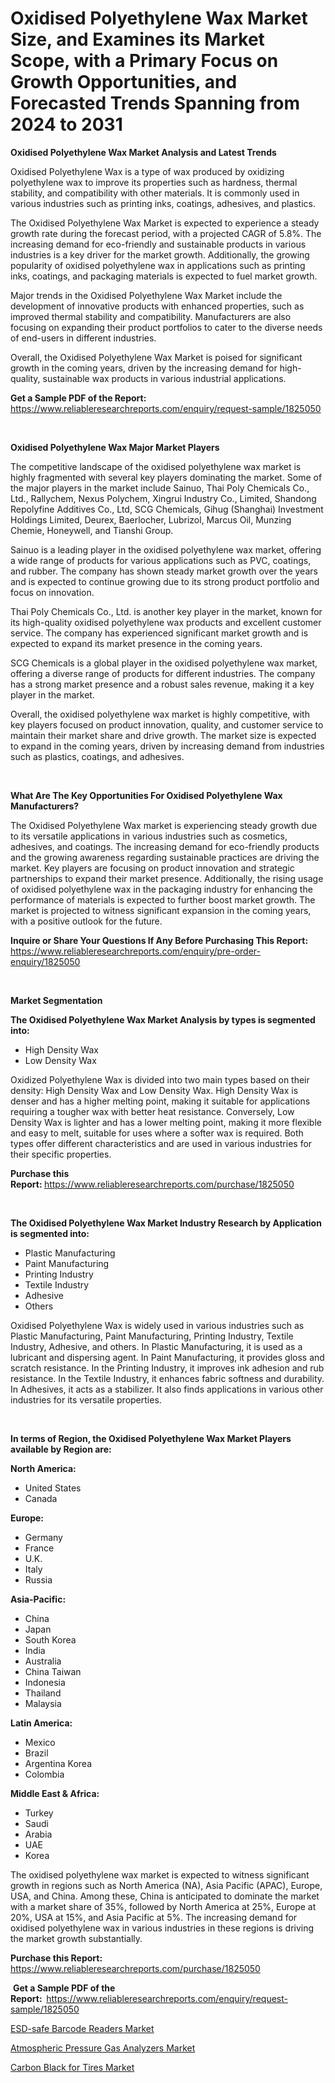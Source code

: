 <p><h1>Oxidised Polyethylene Wax Market Size, and Examines its Market Scope, with a Primary Focus on Growth Opportunities, and Forecasted Trends Spanning from 2024 to 2031</h1></p><p><strong>Oxidised Polyethylene Wax Market Analysis and Latest Trends</strong></p>
<p><p>Oxidised Polyethylene Wax is a type of wax produced by oxidizing polyethylene wax to improve its properties such as hardness, thermal stability, and compatibility with other materials. It is commonly used in various industries such as printing inks, coatings, adhesives, and plastics.</p><p>The Oxidised Polyethylene Wax Market is expected to experience a steady growth rate during the forecast period, with a projected CAGR of 5.8%. The increasing demand for eco-friendly and sustainable products in various industries is a key driver for the market growth. Additionally, the growing popularity of oxidised polyethylene wax in applications such as printing inks, coatings, and packaging materials is expected to fuel market growth.</p><p>Major trends in the Oxidised Polyethylene Wax Market include the development of innovative products with enhanced properties, such as improved thermal stability and compatibility. Manufacturers are also focusing on expanding their product portfolios to cater to the diverse needs of end-users in different industries.</p><p>Overall, the Oxidised Polyethylene Wax Market is poised for significant growth in the coming years, driven by the increasing demand for high-quality, sustainable wax products in various industrial applications.</p></p>
<p><strong>Get a Sample PDF of the Report:&nbsp;</strong> <a href="https://www.reliableresearchreports.com/enquiry/request-sample/1825050">https://www.reliableresearchreports.com/enquiry/request-sample/1825050</a></p>
<p>&nbsp;</p>
<p><strong>Oxidised Polyethylene Wax Major Market Players</strong></p>
<p><p>The competitive landscape of the oxidised polyethylene wax market is highly fragmented with several key players dominating the market. Some of the major players in the market include Sainuo, Thai Poly Chemicals Co., Ltd., Rallychem, Nexus Polychem, Xingrui Industry Co., Limited, Shandong Repolyfine Additives Co., Ltd, SCG Chemicals, Gihug (Shanghai) Investment Holdings Limited, Deurex, Baerlocher, Lubrizol, Marcus Oil, Munzing Chemie, Honeywell, and Tianshi Group.</p><p>Sainuo is a leading player in the oxidised polyethylene wax market, offering a wide range of products for various applications such as PVC, coatings, and rubber. The company has shown steady market growth over the years and is expected to continue growing due to its strong product portfolio and focus on innovation.</p><p>Thai Poly Chemicals Co., Ltd. is another key player in the market, known for its high-quality oxidised polyethylene wax products and excellent customer service. The company has experienced significant market growth and is expected to expand its market presence in the coming years.</p><p>SCG Chemicals is a global player in the oxidised polyethylene wax market, offering a diverse range of products for different industries. The company has a strong market presence and a robust sales revenue, making it a key player in the market.</p><p>Overall, the oxidised polyethylene wax market is highly competitive, with key players focused on product innovation, quality, and customer service to maintain their market share and drive growth. The market size is expected to expand in the coming years, driven by increasing demand from industries such as plastics, coatings, and adhesives.</p></p>
<p>&nbsp;</p>
<p><strong>What Are The Key Opportunities For Oxidised Polyethylene Wax Manufacturers?</strong></p>
<p><p>The Oxidised Polyethylene Wax market is experiencing steady growth due to its versatile applications in various industries such as cosmetics, adhesives, and coatings. The increasing demand for eco-friendly products and the growing awareness regarding sustainable practices are driving the market. Key players are focusing on product innovation and strategic partnerships to expand their market presence. Additionally, the rising usage of oxidised polyethylene wax in the packaging industry for enhancing the performance of materials is expected to further boost market growth. The market is projected to witness significant expansion in the coming years, with a positive outlook for the future.</p></p>
<p><strong>Inquire or Share Your Questions If Any Before Purchasing This Report:</strong> <a href="https://www.reliableresearchreports.com/enquiry/pre-order-enquiry/1825050">https://www.reliableresearchreports.com/enquiry/pre-order-enquiry/1825050</a></p>
<p>&nbsp;</p>
<p><strong>Market Segmentation</strong></p>
<p><strong>The Oxidised Polyethylene Wax Market Analysis by types is segmented into:</strong></p>
<p><ul><li>High Density Wax</li><li>Low Density Wax</li></ul></p>
<p><p>Oxidized Polyethylene Wax is divided into two main types based on their density: High Density Wax and Low Density Wax. High Density Wax is denser and has a higher melting point, making it suitable for applications requiring a tougher wax with better heat resistance. Conversely, Low Density Wax is lighter and has a lower melting point, making it more flexible and easy to melt, suitable for uses where a softer wax is required. Both types offer different characteristics and are used in various industries for their specific properties.</p></p>
<p><strong>Purchase this Report:&nbsp;</strong><a href="https://www.reliableresearchreports.com/purchase/1825050">https://www.reliableresearchreports.com/purchase/1825050</a></p>
<p>&nbsp;</p>
<p><strong>The Oxidised Polyethylene Wax Market Industry Research by Application is segmented into:</strong></p>
<p><ul><li>Plastic Manufacturing</li><li>Paint Manufacturing</li><li>Printing Industry</li><li>Textile Industry</li><li>Adhesive</li><li>Others</li></ul></p>
<p><p>Oxidised Polyethylene Wax is widely used in various industries such as Plastic Manufacturing, Paint Manufacturing, Printing Industry, Textile Industry, Adhesive, and others. In Plastic Manufacturing, it is used as a lubricant and dispersing agent. In Paint Manufacturing, it provides gloss and scratch resistance. In the Printing Industry, it improves ink adhesion and rub resistance. In the Textile Industry, it enhances fabric softness and durability. In Adhesives, it acts as a stabilizer. It also finds applications in various other industries for its versatile properties.</p></p>
<p>&nbsp;</p>
<p><strong>In terms of Region, the Oxidised Polyethylene Wax Market Players available by Region are:</strong></p>
<p>
    <p> <strong> North America: </strong>
        <ul>
            <li>United States</li>
            <li>Canada</li>
        </ul>
        </p> 
    <p> <strong> Europe: </strong>
        <ul>
            <li>Germany</li>
            <li>France</li>
            <li>U.K.</li>
            <li>Italy</li>
            <li>Russia</li>
        </ul>
        </p> 
    <p> <strong> Asia-Pacific: </strong>
        <ul>
            <li>China</li>
            <li>Japan</li>
            <li>South Korea</li>
            <li>India</li>
            <li>Australia</li>
            <li>China Taiwan</li>
            <li>Indonesia</li>
            <li>Thailand</li>
            <li>Malaysia</li>
        </ul>
        </p> 
    <p> <strong> Latin America: </strong>
        <ul>
            <li>Mexico</li>
            <li>Brazil</li>
            <li>Argentina Korea</li>
            <li>Colombia</li>
        </ul>
        </p> 
    <p> <strong> Middle East & Africa: </strong>
        <ul>
            <li>Turkey</li>
            <li>Saudi</li>
            <li>Arabia</li>
            <li>UAE</li>
            <li>Korea</li>
        </ul>
    </p>
    </p>
<p><p>The oxidised polyethylene wax market is expected to witness significant growth in regions such as North America (NA), Asia Pacific (APAC), Europe, USA, and China. Among these, China is anticipated to dominate the market with a market share of 35%, followed by North America at 25%, Europe at 20%, USA at 15%, and Asia Pacific at 5%. The increasing demand for oxidised polyethylene wax in various industries in these regions is driving the market growth substantially.</p></p>
<p><strong>Purchase this Report: </strong><a href="https://www.reliableresearchreports.com/purchase/1825050">https://www.reliableresearchreports.com/purchase/1825050</a></p>
<p>&nbsp;<strong>Get a Sample PDF of the Report:&nbsp;&nbsp;</strong><a href="https://www.reliableresearchreports.com/enquiry/request-sample/1825050">https://www.reliableresearchreports.com/enquiry/request-sample/1825050</a></p>
<p><strong></strong></p>
<p><p><a href="https://view.publitas.com/reportprime-1/esd-safe-barcode-readers-market-size-evaluating-its-market-trends-growth-and-projections-2023-2030/">ESD-safe Barcode Readers Market</a></p><p><a href="https://view.publitas.com/reportprime-1/atmospheric-pressure-gas-analyzers-market-with-the-goal-of-estimating-the-market-size-and-future-growth-potential-of-various-market-segments-based-on-component-applications-end-user-and-region/">Atmospheric Pressure Gas Analyzers Market</a></p><p><a href="https://github.com/JameTravis/Market-Research-Report-List-4/blob/main/carbon-black-for-tires-market.md">Carbon Black for Tires Market</a></p></p>
